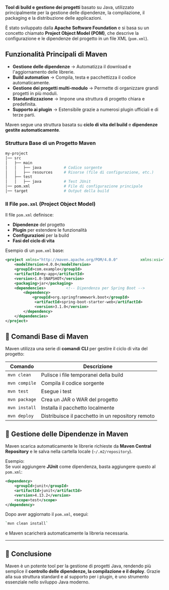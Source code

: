 **Tool di build e gestione dei progetti** basato su Java, utilizzato principalmente per la gestione delle dipendenze, la compilazione, il packaging e la distribuzione delle applicazioni.

È stato sviluppato dalla **Apache Software Foundation** e si basa su un concetto chiamato **Project Object Model (POM)**, che descrive la configurazione e le dipendenze del progetto in un file XML (`pom.xml`).

## **Funzionalità Principali di Maven**

- **Gestione delle dipendenze** → Automatizza il download e l'aggiornamento delle librerie.  
-  **Build automation** → Compila, testa e pacchettizza il codice automaticamente.  
-  **Gestione dei progetti multi-modulo** → Permette di organizzare grandi progetti in più moduli.  
- **Standardizzazione** → Impone una struttura di progetto chiara e predefinita.  
- **Supporto ai plugin** → Estensibile grazie a numerosi plugin ufficiali e di terze parti.


Maven segue una struttura basata su **ciclo di vita del build** e **dipendenze gestite automaticamente**.

### **Struttura Base di un Progetto Maven**

``` bash
my-project 
│── src 
│   ├── main 
│   │   ├── java          # Codice sorgente 
│   │   ├── resources     # Risorse (file di configurazione, etc.) 
│   ├── test 
│   │   ├── java          # Test JUnit 
│── pom.xml               # File di configurazione principale 
│── target                # Output della build
```


### **Il File `pom.xml` (Project Object Model)**

Il file `pom.xml` definisce:

- **Dipendenze** del progetto
- **Plugin** per estendere le funzionalità
- **Configurazioni** per la build
- **Fasi del ciclo di vita**

Esempio di un `pom.xml` base:

``` xml
<project xmlns="http://maven.apache.org/POM/4.0.0"          xmlns:xsi="http://www.w3.org/2001/XMLSchema-instance"          xsi:schemaLocation="http://maven.apache.org/POM/4.0.0           http://maven.apache.org/xsd/maven-4.0.0.xsd">         
	<modelVersion>4.0.0</modelVersion>      
	<groupId>com.example</groupId>    
	<artifactId>my-app</artifactId>     
	<version>1.0-SNAPSHOT</version>     
	<packaging>jar</packaging>      
	<dependencies>         <!-- Dipendenza per Spring Boot -->         
		<dependency>             
			<groupId>org.springframework.boot</groupId>            
			 <artifactId>spring-boot-starter-web</artifactId>            
			 <version>3.1.0</version>         
		</dependency>     
	</dependencies>  
</project>
```


## 🔹 **Comandi Base di Maven**

Maven utilizza una serie di **comandi CLI** per gestire il ciclo di vita del progetto:

|Comando|Descrizione|
|---|---|
|`mvn clean`|Pulisce i file temporanei della build|
|`mvn compile`|Compila il codice sorgente|
|`mvn test`|Esegue i test|
|`mvn package`|Crea un JAR o WAR del progetto|
|`mvn install`|Installa il pacchetto localmente|
|`mvn deploy`|Distribuisce il pacchetto in un repository remoto|

## 🔹 **Gestione delle Dipendenze in Maven**

Maven scarica automaticamente le librerie richieste da **Maven Central Repository** e le salva nella cartella locale (`~/.m2/repository`).

Esempio:  
Se vuoi aggiungere **JUnit** come dipendenza, basta aggiungere questo al `pom.xml`:

``` xml
<dependency>
	<groupId>junit</groupId>     
	<artifactId>junit</artifactId>     
	<version>4.13.2</version>     
	<scope>test</scope> 
</dependency>
```
Dopo aver aggiornato il `pom.xml`, esegui:

``` sh
`mvn clean install`
```
e Maven scaricherà automaticamente la libreria necessaria.

--------------------------------------------------------------------------

## 🔹 **Conclusione**

Maven è un potente tool per la gestione di progetti Java, rendendo più semplice il **controllo delle dipendenze, la compilazione e il deploy**. 
Grazie alla sua struttura standard e al supporto per i plugin, è uno strumento essenziale nello sviluppo Java moderno.